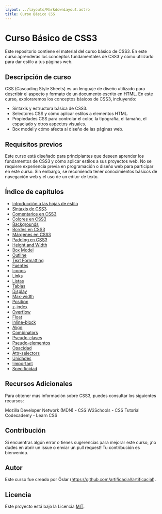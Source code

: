 ```yaml
---
layout: ../layouts/MarkdownLayout.astro
title: Curso Básico CSS
---
```


# Curso Básico de CSS3

Este repositorio contiene el material del curso básico de CSS3. En este curso aprenderás los conceptos fundamentales de CSS3 y cómo utilizarlo para dar estilo a tus páginas web.

## Descripción de curso

CSS (Cascading Style Sheets) es un lenguaje de diseño utilizado para describir el aspecto y formato de un documento escrito en HTML. En este curso, exploraremos los conceptos básicos de CSS3, incluyendo:

- Sintaxis y estructura básica de CSS3.
- Selectores CSS y cómo aplicar estilos a elementos HTML.
- Propiedades CSS para controlar el color, la tipografía, el tamaño, el espaciado y otros aspectos visuales.
- Box model y cómo afecta al diseño de las páginas web.

## Requisitos previos

Este curso está diseñado para principiantes que deseen aprender los fundamentos de CSS3 y cómo aplicar estilos a sus proyectos web. No se requiere experiencia previa en programación o diseño web para participar en este curso. Sin embargo, se recomienda tener conocimientos básicos de navegación web y el uso de un editor de texto.

## Índice de capítulos

- [Introducción a las hojas de estilo](https://github.com/artificacial/cursoCSS3Basico/blob/main/introduccionHojasEstilo.md)
- [Sintaxis de CSS3](https://github.com/artificacial/cursoCSS3Basico/blob/main/sitaxisCSS3.md)
- [Comentarios en CSS3](https://github.com/artificacial/cursoCSS3Basico/blob/main/comentariosCSS3.md)
- [Colores en CSS3](https://github.com/artificacial/cursoCSS3Basico/blob/main/coloresCSS3.md)
- [Backgrounds](https://github.com/artificacial/cursoCSS3Basico/blob/main/backgroundsCSS3.md)
- [Bordes en CSS3](https://github.com/artificacial/cursoCSS3Basico/blob/main/bordersCSS3.md)
- [Márgenes en CSS3](https://github.com/artificacial/cursoCSS3Basico/blob/main/marginsCSS3.md)
- [Padding en CSS3](https://github.com/artificacial/cursoCSS3Basico/blob/main/paddingCSS3.md)
- [Height and Width](https://github.com/artificacial/cursoCSS3Basico/blob/main/height%26widthCSS3.md)
- [Box Model](https://github.com/artificacial/cursoCSS3Basico/blob/main/boxModelCSS3.md)
- [Outline](https://github.com/artificacial/cursoCSS3Basico/blob/main/outlineCSS3.md)
- [Text Formatting](https://github.com/artificacial/cursoCSS3Basico/blob/main/textCSS3.md)
- [Fuentes](https://github.com/artificacial/cursoCSS3Basico/blob/main/fontsCSS3.md)
- [Iconos](https://github.com/artificacial/cursoCSS3Basico/blob/main/iconsCSS3.md)
- [Links](https://github.com/artificacial/cursoCSS3Basico/blob/main/linksCSS3.md)
- [Listas](https://github.com/artificacial/cursoCSS3Basico/blob/main/listsCSS3.md)
- [Tablas](https://github.com/artificacial/cursoCSS3Basico/blob/main/tablesCSS3.md)
- [Display](https://github.com/artificacial/cursoCSS3Basico/blob/main/displayCSS3.md)
- [Max-width](https://github.com/artificacial/cursoCSS3Basico/blob/main/max-widthCSS3.md)
- [Position](https://github.com/artificacial/cursoCSS3Basico/blob/main/positionCSS3.md)
- [z-index](https://github.com/artificacial/cursoCSS3Basico/blob/main/z-indexCSS3.md)
- [Overflow](https://github.com/artificacial/cursoCSS3Basico/blob/main/overflowCSS3.md)
- [Float](https://github.com/artificacial/cursoCSS3Basico/blob/main/floatCSS3.md)
- [Inline-block](https://github.com/artificacial/cursoCSS3Basico/blob/main/inline-blockCSS3.md)
- [Align](https://github.com/artificacial/cursoCSS3Basico/blob/main/alignCSS3.md)
- [Combinators](https://github.com/artificacial/cursoCSS3Basico/blob/main/combinatorsCSS3.md)
- [Pseudo-clases](https://github.com/artificacial/cursoCSS3Basico/blob/main/pseudo-classCSS3.md)
- [Pseudo-elementos](https://github.com/artificacial/cursoCSS3Basico/blob/main/pseudo-elementsCSS3.md)
- [Opacidad](https://github.com/artificacial/cursoCSS3Basico/blob/main/opacityCSS3.md)
- [Attr-selectors](https://github.com/artificacial/cursoCSS3Basico/blob/main/attr-selectorsCSS3.md)
- [Unidades](https://github.com/artificacial/cursoCSS3Basico/blob/main/unitsCSS3.md)
- [!important](https://github.com/artificacial/cursoCSS3Basico/blob/main/!importantCSS3.md)
- [Specificidad](https://github.com/artificacial/cursoCSS3Basico/blob/main/specificity.md)

## Recursos Adicionales

Para obtener más información sobre CSS3, puedes consultar los siguientes recursos:

Mozilla Developer Network (MDN) - CSS
W3Schools - CSS Tutorial
Codecademy - Learn CSS

## Contribución

Si encuentras algún error o tienes sugerencias para mejorar este curso, ¡no dudes en abrir un issue o enviar un pull request! Tu contribución es bienvenida.

## Autor

Este curso fue creado por Öslar (https://github.com/artificacial/artificacial).

## Licencia

Este proyecto está bajo la Licencia [MIT](https://github.com/artificacial/cursoCSS3Basico/blob/main/LICENSE).

